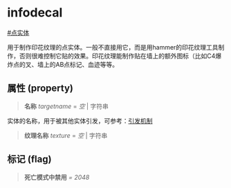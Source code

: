# infodecal
[#点实体](wiki/point_entity)

用于制作印花纹理的点实体。一般不直接用它，而是用hammer的印花纹理工具制作，否则很难控制它贴的效果。印花纹理能制作贴在墙上的额外图标（比如C4爆炸点的叉、墙上的AB点标记、血迹等等。

## 属性 (property)
> **名称** *targetname* = *空* | 字符串

实体的名称，用于被其他实体引发，可参考：[引发机制](wiki/trigger)

> **纹理名称** *texture* = *空* | 字符串

## 标记 (flag)
> **死亡模式中禁用** *= 2048*

